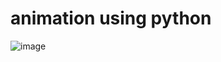 # animation using python
![image](https://github.com/lavanya776/animation/assets/135816379/c6aa4dd9-1091-4acf-8ce9-2ac247de1329)
